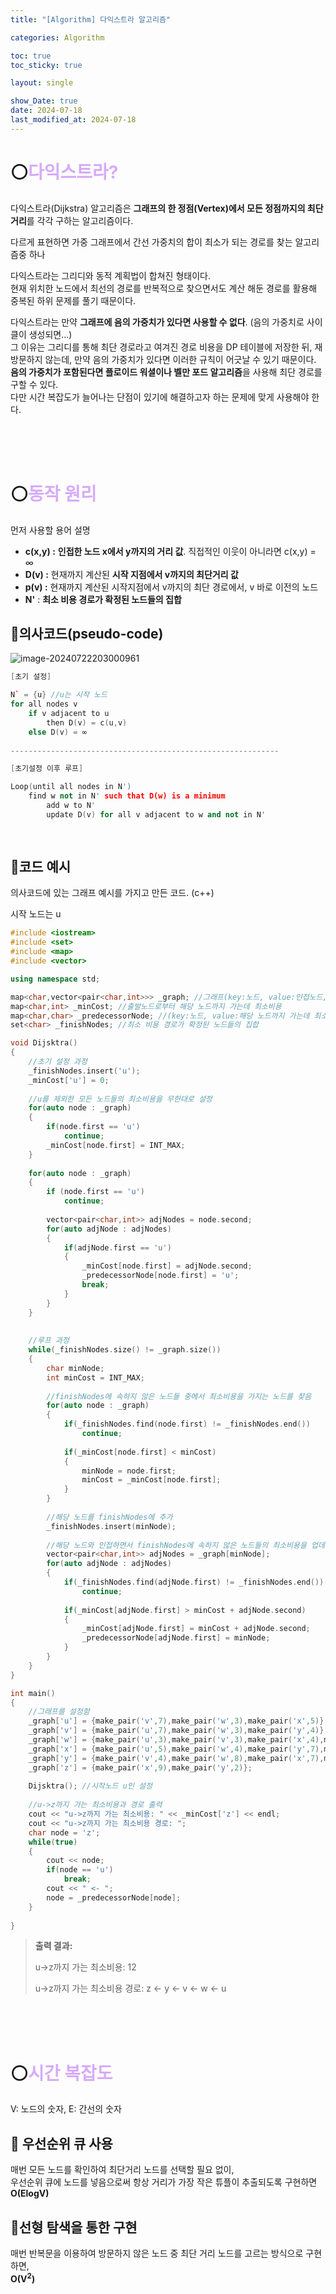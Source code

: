```yaml
---
title: "[Algorithm] 다익스트라 알고리즘"

categories: Algorithm

toc: true
toc_sticky: true

layout: single

show_Date: true
date: 2024-07-18
last_modified_at: 2024-07-18
---
```


# ⚪<span style="color: #D6ABFA;">다익스트라?</span>

다익스트라(Dijkstra) 알고리즘은 **그래프의 한 정점(Vertex)에서 모든 정점까지의 최단 거리**를 각각 구하는 알고리즘이다.

다르게 표현하면 가중 그래프에서 간선 가중치의 합이 최소가 되는 경로를 찾는 알고리즘중 하나



다익스트라는 그리디와 동적 계획법이 합쳐진 형태이다.   
현재 위치한 노드에서 최선의 경로를 반복적으로 찾으면서도 계산 해둔 경로를 활용해 중복된 하위 문제를 풀기 때문이다.   



다익스트라는 만약 **그래프에 음의 가중치가 있다면 사용할 수 없다**. (음의 가중치로 사이클이 생성되면...)  
그 이유는 그리디를 통해 최단 경로라고 여겨진 경로 비용을 DP 테이블에 저장한 뒤, 재방문하지 않는데, 만약 음의 가중치가 있다면 이러한 규칙이 어긋날 수 있기 때문이다.   
**음의 가중치가 포함된다면 플로이드 워셜이나 벨만 포드 알고리즘**을 사용해 최단 경로를 구할 수 있다.   
다만 시간 복잡도가 늘어나는 단점이 있기에 해결하고자 하는 문제에 맞게 사용해야 한다.

<br>

<br>

<br>

# ⚪<span style="color: #D6ABFA;">동작 원리</span>

먼저 사용할 용어 설명

- **c(x,y) :** **인접한 노드 x에서 y까지의 거리 값**. 직접적인 이웃이 아니라면  c(x,y) = ∞
- **D(v) :** 현재까지 계산된 **시작 지점에서 v까지의 최단거리 값**
- **p(v) :** 현재까지 계산된 시작지점에서 v까지의 최단 경로에서, v 바로 이전의 노드
- **N'** : **최소 비용 경로가 확정된 노드들의 집합**

## 🔹의사코드(pseudo-code)

![image-20240722203000961](../../assets/images/2024-07-18-Dijkstra/image-20240722203000961.png)

```c++
[초기 설정]

N` = {u} //u는 시작 노드
for all nodes v
	if v adjacent to u
		then D(v) = c(u,v)
	else D(v) = ∞
	
------------------------------------------------------------

[초기설정 이후 루프]

Loop(until all nodes in N')
    find w not in N' such that D(w) is a minimum
        add w to N'
        update D(v) for all v adjacent to w and not in N'
	
	
```

## 🔹코드 예시

의사코드에 있는 그래프 예시를 가지고 만든 코드. (c++)

시작 노드는 u

```c++
#include <iostream>
#include <set>
#include <map>
#include <vector>

using namespace std;

map<char,vector<pair<char,int>>> _graph; //그래프(key:노드, value:인접노드,가중치 쌍들)
map<char,int> _minCost; //출발노드로부터 해당 노드까지 가는데 최소비용
map<char,char> _predecessorNode; //(key:노드, value:해당 노드까지 가는데 최소비용 경로상의 이전 노드)
set<char> _finishNodes; //최소 비용 경로가 확정된 노드들의 집합

void Dijsktra()
{
    //초기 설정 과정
    _finishNodes.insert('u');
    _minCost['u'] = 0;
    
    //u를 제외한 모든 노드들의 최소비용을 무한대로 설정
    for(auto node : _graph)
    {
        if(node.first == 'u')
            continue;
        _minCost[node.first] = INT_MAX;
    }
    
    for(auto node : _graph)
    {
        if (node.first == 'u')
            continue;
        
        vector<pair<char,int>> adjNodes = node.second;
        for(auto adjNode : adjNodes)
        {
            if(adjNode.first == 'u')
            {
                _minCost[node.first] = adjNode.second;
                _predecessorNode[node.first] = 'u';
                break;
            }
        }
    }
    
    
    //루프 과정
    while(_finishNodes.size() != _graph.size())
    {
        char minNode;
        int minCost = INT_MAX;
        
        //finishNodes에 속하지 않은 노드들 중에서 최소비용을 가지는 노드를 찾음
        for(auto node : _graph)
        {
            if(_finishNodes.find(node.first) != _finishNodes.end())
                continue;
            
            if(_minCost[node.first] < minCost)
            {
                minNode = node.first;
                minCost = _minCost[node.first];
            }
        }
        
        //해당 노드를 finishNodes에 추가
        _finishNodes.insert(minNode);
        
        //해당 노드와 인접하면서 finishNodes에 속하지 않은 노드들의 최소비용을 업데이트
        vector<pair<char,int>> adjNodes = _graph[minNode];
        for(auto adjNode : adjNodes)
        {
            if(_finishNodes.find(adjNode.first) != _finishNodes.end())
                continue;
            
            if(_minCost[adjNode.first] > minCost + adjNode.second)
            {
                _minCost[adjNode.first] = minCost + adjNode.second;
                _predecessorNode[adjNode.first] = minNode;
            }
        }
    }
}

int main()
{
    //그래프를 설정함
    _graph['u'] = {make_pair('v',7),make_pair('w',3),make_pair('x',5)};
    _graph['v'] = {make_pair('u',7),make_pair('w',3),make_pair('y',4)};
    _graph['w'] = {make_pair('u',3),make_pair('v',3),make_pair('x',4),make_pair('y',8)};
    _graph['x'] = {make_pair('u',5),make_pair('w',4),make_pair('y',7),make_pair('z',9)};
    _graph['y'] = {make_pair('v',4),make_pair('w',8),make_pair('x',7),make_pair('z',2)};
    _graph['z'] = {make_pair('x',9),make_pair('y',2)};
    
    Dijsktra(); //시작노드 u인 설정
    
    //u->z까지 가는 최소비용과 경로 출력
    cout << "u->z까지 가는 최소비용: " << _minCost['z'] << endl;
    cout << "u->z까지 가는 최소비용 경로: ";
    char node = 'z';
    while(true)
    {
        cout << node;
        if(node == 'u')
            break;
        cout << " <- ";
        node = _predecessorNode[node];
    }
    
}
```

> **출력 결과:**
>
> u->z까지 가는 최소비용: 12
>
> u->z까지 가는 최소비용 경로: z <- y <- v <- w <- u

<br>

<br>

<br>

# ⚪<span style="color: #D6ABFA;">시간 복잡도</span>

V: 노드의 숫자, E: 간선의 숫자

## 🔹 우선순위 큐 사용

매번 모든 노드를 확인하여 최단거리 노드를 선택할 필요 없이,   
우선순위 큐에 노드를 넣음으로써 항상 거리가 가장 작은 튜플이 추출되도록 구현하면    
**O(ElogV)**

## 🔹선형 탐색을 통한 구현 

매번 반복문을 이용하여 방문하지 않은 노드 중 최단 거리 노드를 고르는 방식으로 구현하면,   
**O(V<sup>2</sup>)**

